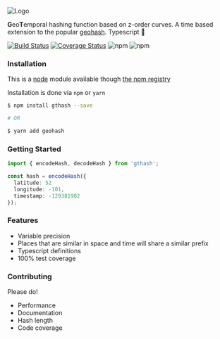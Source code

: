 ![Logo](https://i.imgur.com/0LJfZz3.png)

**G**eo**T**emporal hashing function based on z-order curves.  A time based extension to the popular [geohash](http://geohash.org/).  Typescript 💙 

[![Build Status](https://travis-ci.com/ChrisChares/gthash.svg?branch=master)](https://travis-ci.com/ChrisChares/gthash)
[![Coverage Status](https://coveralls.io/repos/github/ChrisChares/gthash/badge.svg?branch=master)](https://coveralls.io/github/ChrisChares/gthash?branch=master)
![npm](https://img.shields.io/npm/v/gthash.svg)
![npm](https://img.shields.io/npm/dw/gthash.svg)

### Installation

This is a [node](https://nodejs.org/en/) module available though [the npm registry](https://www.npmjs.com/package/gthash)

Installation is done via `npm` or `yarn`

```bash
$ npm install gthash --save

# OR

$ yarn add geohash

```

### Getting Started

```typescript
import { encodeHash, decodeHash } from 'gthash';

const hash = encodeHash({
  latitude: 52
  longitude: -101,
  timestamp: -129381982
});

```

### Features

+ Variable precision
+ Places that are similar in space and time will share a similar prefix
+ Typescript definitions
+ 100% test coverage

### Contributing

Please do!  

+ Performance
+ Documentation
+ Hash length
+ Code coverage
